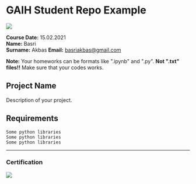 # GAIH Student Repo Example
![](img/logo.png)

**Course Date:** 15.02.2021  
**Name:** Basri  
**Surname:** Akbas 
**Email:** basriakbas@gmail.com  

**Note:** Your homeworks can be formats like ".ipynb" and ".py". **Not ".txt" files!!** Make sure that your codes works.  

## Project Name
Description of your project.

## Requirements
```
Some python libraries
Some python libraries
Some python libraries
```
---

### Certification
![](img/certificate_ex.png)

